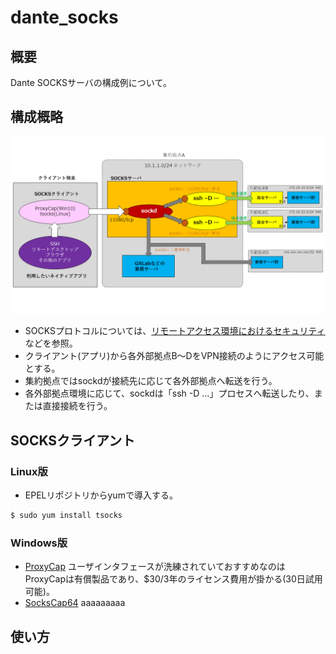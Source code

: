 # dante_socks

## 概要
Dante SOCKSサーバの構成例について。

## 構成概略
![構成概略図](https://github.com/yhtigre/dante_socks/blob/imgs/imgs/fig01.png?raw=true)

- SOCKSプロトコルについては、[リモートアクセス環境におけるセキュリティ](https://www.ipa.go.jp/security/awareness/administrator/remote/index.html)などを参照。
- クライアント(アプリ)から各外部拠点B～DをVPN接続のようにアクセス可能とする。
- 集約拠点ではsockdが接続先に応じて各外部拠点へ転送を行う。
- 各外部拠点環境に応じて、sockdは「ssh -D ...」プロセスへ転送したり、または直接接続を行う。

## SOCKSクライアント

### Linux版
- EPELリポジトリからyumで導入する。
```Bash
$ sudo yum install tsocks
```

### Windows版
- [ProxyCap](http://www.proxycap.com/)
	ユーザインタフェースが洗練されていておすすめなのは ProxyCapは有償製品であり、$30/3年のライセンス費用が掛かる(30日試用可能)。
- [SocksCap64](https://www.sockscap64.com/en/homepage/) 
	aaaaaaaaa

## 使い方
